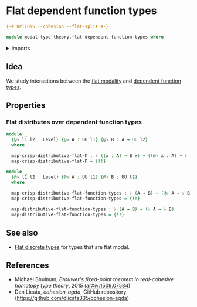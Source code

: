 # Flat dependent function types

```agda
{-# OPTIONS --cohesion --flat-split #-}

module modal-type-theory.flat-dependent-function-types where
```

<details><summary>Imports</summary>

```agda
open import foundation.dependent-pair-types
open import foundation.equivalences
open import foundation.function-types
open import foundation.homotopies
open import foundation.identity-types
open import foundation.retractions
open import foundation.sections
open import foundation.universe-levels

open import modal-type-theory.flat-modality
```

</details>

## Idea

We study interactions between the
[flat modality](modal-type-theory.flat-modality.md) and
[dependent function types](foundation.function-types.md).

## Properties

### Flat distributes over dependent function types

```agda
module _
  {@♭ l1 l2 : Level} {@♭ A : UU l1} {@♭ B : A → UU l2}
  where

  map-crisp-distributive-flat-Π : ♭ ((x : A) → B x) → ((@♭ x : A) → ♭ (B x))
  map-crisp-distributive-flat-Π = {!!}

module _
  {@♭ l1 l2 : Level} {@♭ A : UU l1} {@♭ B : UU l2}
  where

  map-crisp-distributive-flat-function-types : ♭ (A → B) → (@♭ A → ♭ B)
  map-crisp-distributive-flat-function-types = {!!}

  map-distributive-flat-function-types : ♭ (A → B) → (♭ A → ♭ B)
  map-distributive-flat-function-types = {!!}
```

## See also

- [Flat discrete types](modal-type-theory.flat-discrete-types.md) for types that
  are flat modal.

## References

- Michael Shulman, _Brouwer's fixed-point theorem in real-cohesive homotopy type
  theory_, 2015 ([arXiv:1509.07584](https://arxiv.org/abs/1509.07584))
- Dan Licata, _cohesion-agda_, GitHub repository
  (<https://github.com/dlicata335/cohesion-agda>)
